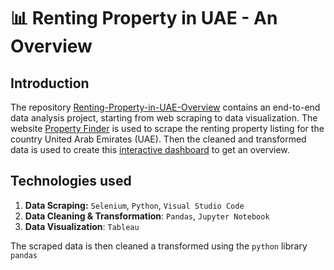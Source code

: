 # 📊 Renting Property in UAE - An Overview

## Introduction
The repository [Renting-Property-in-UAE-Overview](https://github.com/mdsaifulislam165/Renting-Property-in-UAE-Overview) contains an end-to-end data analysis project, starting from web scraping to data visualization. The website [Property Finder](https://www.propertyfinder.ae) is used to scrape the renting property listing for the country United Arab Emirates (UAE). Then the cleaned and transformed data is used to create this [interactive dashboard]() to get an overview.

## Technologies used
1. **Data Scraping:** `Selenium`, `Python`, `Visual Studio Code`
2. **Data Cleaning & Transformation**: `Pandas`, `Jupyter Notebook`
3. **Data Visualization**: `Tableau`

The scraped data is then cleaned a transformed using the `python` library `pandas`
